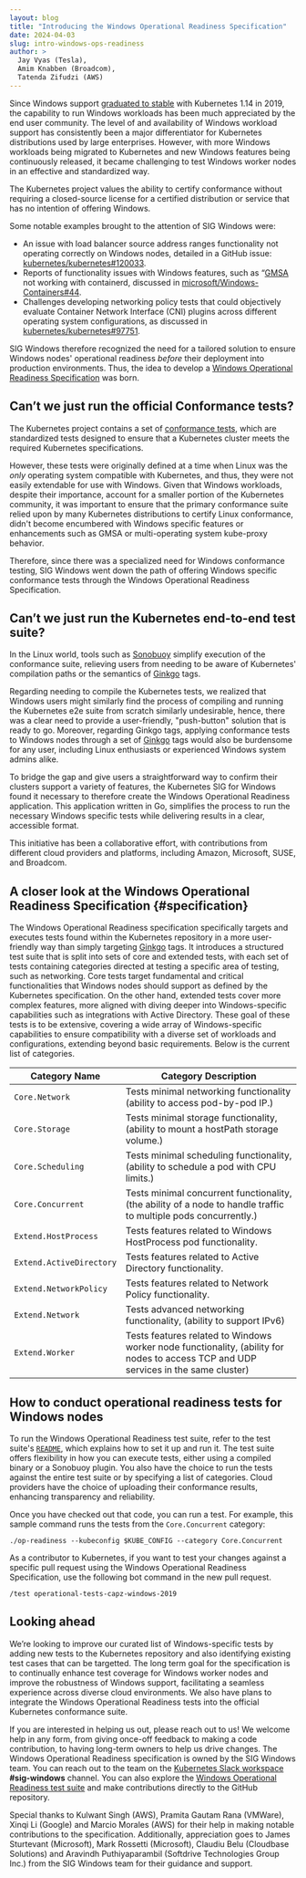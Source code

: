 ```yaml
---
layout: blog
title: "Introducing the Windows Operational Readiness Specification"
date: 2024-04-03
slug: intro-windows-ops-readiness
author: >
  Jay Vyas (Tesla),
  Amim Knabben (Broadcom),
  Tatenda Zifudzi (AWS)
---
```


Since Windows support [graduated to stable](/blog/2019/03/25/kubernetes-1-14-release-announcement/)
with Kubernetes 1.14 in 2019, the capability to run Windows workloads has been much
appreciated by the end user community. The level of and availability of Windows workload
support has consistently been a major differentiator for Kubernetes distributions used by
large enterprises. However, with more Windows workloads being migrated to Kubernetes
and new Windows features being continuously released, it became challenging to test
Windows worker nodes in an effective and standardized way.

The Kubernetes project values the ability to certify conformance without requiring a 
closed-source license for a certified distribution or service that has no intention 
of offering Windows.

Some notable examples brought to the attention of SIG Windows were:

- An issue with load balancer source address ranges functionality not operating correctly on
  Windows nodes, detailed in a GitHub issue:
  [kubernetes/kubernetes#120033](https://github.com/kubernetes/kubernetes/issues/120033).
- Reports of functionality issues with Windows features, such as
  “[GMSA](https://learn.microsoft.com/en-us/windows-server/security/group-managed-service-accounts/group-managed-service-accounts-overview) not working with containerd,
  discussed in [microsoft/Windows-Containers#44](https://github.com/microsoft/Windows-Containers/issues/44).
- Challenges developing networking policy tests that could objectively evaluate
  Container Network Interface (CNI) plugins across different operating system configurations,
  as discussed in [kubernetes/kubernetes#97751](https://github.com/kubernetes/kubernetes/issues/97751).

SIG Windows therefore recognized the need for a tailored solution to ensure Windows
nodes' operational readiness *before* their deployment into production environments.
Thus, the idea to develop a [Windows Operational Readiness Specification](https://kep.k8s.io/2578)
was born.

## Can’t we just run the official Conformance tests?

The Kubernetes project contains a set of [conformance tests](https://www.cncf.io/training/certification/software-conformance/#how), 
which are standardized tests designed to ensure that a Kubernetes cluster meets 
the required Kubernetes specifications.

However, these tests were originally defined at a time when Linux was the *only* 
operating system compatible with Kubernetes, and thus, they were not easily 
extendable for use with Windows. Given that Windows workloads, despite their 
importance, account for a smaller portion of the Kubernetes community, it was 
important to ensure that the primary conformance suite relied upon by many 
Kubernetes distributions to certify Linux conformance, didn't become encumbered 
with Windows specific features or enhancements such as GMSA or multi-operating 
system kube-proxy behavior.

Therefore, since there was a specialized need for Windows conformance testing, 
SIG Windows went down the path of offering Windows specific conformance tests 
through the Windows Operational Readiness Specification.

## Can’t we just run the Kubernetes end-to-end test suite?

In the Linux world, tools such as [Sonobuoy](https://sonobuoy.io/) simplify execution of the 
conformance suite, relieving users from needing to be aware of Kubernetes' 
compilation paths or the semantics of [Ginkgo](https://onsi.github.io/ginkgo) tags.

Regarding needing to compile the Kubernetes tests, we realized that Windows 
users might similarly find the process of compiling and running the Kubernetes 
e2e suite from scratch similarly undesirable, hence, there was a clear need to 
provide a user-friendly, "push-button" solution that is ready to go. Moreover, 
regarding Ginkgo tags, applying conformance tests to Windows nodes through a set 
of [Ginkgo](https://onsi.github.io/ginkgo/) tags would also be burdensome for 
any user, including Linux enthusiasts or experienced Windows system admins alike.

To bridge the gap and give users a straightforward way to confirm their clusters 
support a variety of features, the Kubernetes SIG for Windows found it necessary to 
therefore create the Windows Operational Readiness application. This application 
written in Go, simplifies the process to run the necessary Windows specific tests 
while delivering results in a clear, accessible format.

This initiative has been a collaborative effort, with contributions from different 
cloud providers and platforms, including Amazon, Microsoft, SUSE, and Broadcom.

## A closer look at the Windows Operational Readiness Specification {#specification}

The Windows Operational Readiness specification specifically targets and executes 
tests found within the Kubernetes repository in a more user-friendly way than 
simply targeting [Ginkgo](https://onsi.github.io/ginkgo/) tags. It introduces a 
structured test suite that is split into sets of core and extended tests, with 
each set of tests containing categories directed at testing a specific area of 
testing, such as networking. Core tests target fundamental and critical 
functionalities that Windows nodes should support as defined by the Kubernetes 
specification. On the other hand, extended tests cover more complex features, 
more aligned with diving deeper into Windows-specific capabilities such as 
integrations with Active Directory. These goal of these tests is to be extensive, 
covering a wide array of Windows-specific capabilities to ensure compatibility 
with a diverse set of workloads and configurations, extending beyond basic 
requirements. Below is the current list of categories.

| Category Name            | Category Description                                                                                                                |
|--------------------------|-------------------------------------------------------------------------------------------------------------------------------------|
| `Core.Network`           | Tests minimal networking functionality (ability to access pod-by-pod IP.)                                                           |
| `Core.Storage`           | Tests minimal storage functionality, (ability to mount a hostPath storage volume.)                                                  |
| `Core.Scheduling`        | Tests minimal scheduling functionality, (ability to schedule a pod with CPU limits.)                                                |
| `Core.Concurrent`        | Tests minimal concurrent functionality, (the ability of a node to handle traffic to multiple pods concurrently.)                    |
| `Extend.HostProcess`     | Tests features related to Windows HostProcess pod functionality.                                                                    |
| `Extend.ActiveDirectory` | Tests features related to Active Directory functionality.                                                                           |
| `Extend.NetworkPolicy`   | Tests features related to Network Policy functionality.                                                                             |
| `Extend.Network`         | Tests advanced networking functionality, (ability to support IPv6)                                                                  |
| `Extend.Worker`          | Tests features related to Windows worker node functionality, (ability for nodes to access TCP and UDP services in the same cluster) |

## How to conduct operational readiness tests for Windows nodes

To run the Windows Operational Readiness test suite, refer to the test suite's
[`README`](https://github.com/kubernetes-sigs/windows-operational-readiness/blob/main/README.md), which explains how to set it up and run it. The test suite offers 
flexibility in how you can execute tests, either using a compiled binary or a 
Sonobuoy plugin. You also have the choice to run the tests against the entire 
test suite or by specifying a list of categories. Cloud providers have the 
choice of uploading their conformance results, enhancing transparency and reliability.

Once you have checked out that code, you can run a test. For example, this sample 
command runs the tests from the `Core.Concurrent` category:

```shell
./op-readiness --kubeconfig $KUBE_CONFIG --category Core.Concurrent
```

As a contributor to Kubernetes, if you want to test your changes against a specific pull 
request using the Windows Operational Readiness Specification, use the following bot 
command in the new pull request.

```shell
/test operational-tests-capz-windows-2019
```

## Looking ahead

We’re looking to improve our curated list of Windows-specific tests by adding 
new tests to the Kubernetes repository and also identifying existing test cases 
that can be targetted. The long term goal for the specification is to continually 
enhance test coverage for Windows worker nodes and improve the robustness of 
Windows support, facilitating a seamless experience across diverse cloud 
environments. We also have plans to integrate the Windows Operational Readiness 
tests into the official Kubernetes conformance suite.

If you are interested in helping us out, please reach out to us! We welcome help 
in any form, from giving once-off feedback to making a code contribution, 
to having long-term owners to help us drive changes. The Windows Operational 
Readiness specification is owned by the SIG Windows team. You can reach out 
to the team on the [Kubernetes Slack workspace](https://slack.k8s.io/) **#sig-windows** 
channel. You can also explore the [Windows Operational Readiness test suite](https://github.com/kubernetes-sigs/windows-operational-readiness/#readme) 
and make contributions directly to the GitHub repository.

Special thanks to Kulwant Singh (AWS), Pramita Gautam Rana (VMWare), Xinqi Li 
(Google) and Marcio Morales (AWS) for their help in making notable contributions to the specification. Additionally, 
appreciation goes to James Sturtevant (Microsoft), Mark Rossetti (Microsoft), 
Claudiu Belu (Cloudbase Solutions) and Aravindh Puthiyaparambil 
(Softdrive Technologies Group Inc.) from the SIG Windows team for their guidance and support.